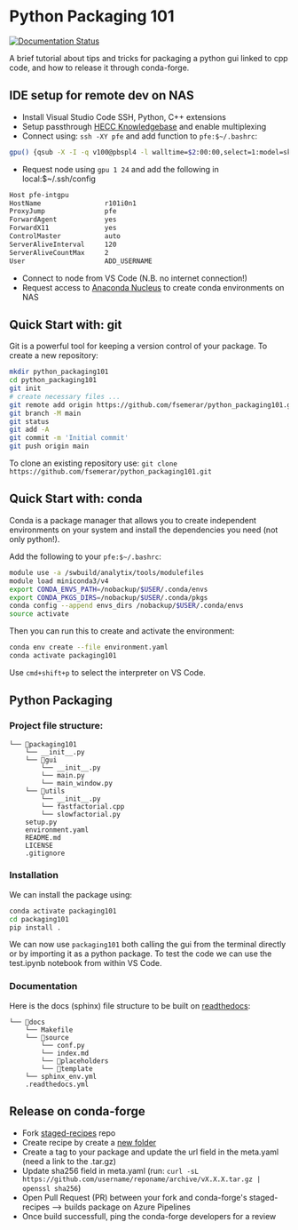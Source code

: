 # Python Packaging 101
[![Documentation Status](https://readthedocs.org/projects/packaging101/badge/?version=latest)](https://packaging101.readthedocs.io/en/latest/?badge=latest)

A brief tutorial about tips and tricks for packaging a python gui linked to cpp code, 
and how to release it through conda-forge.


## IDE setup for remote dev on NAS

- Install Visual Studio Code SSH, Python, C++ extensions
- Setup passthrough [HECC Knowledgebase](https://www.nas.nasa.gov/hecc/support/kb/setting-up-ssh-passthrough_232.html) and enable multiplexing
- Connect using: `ssh -XY pfe` and add function to `pfe:$~/.bashrc`:

```bash
gpu() {qsub -X -I -q v100@pbspl4 -l walltime=$2:00:00,select=1:model=sky_gpu:ncpus=16:ngpus=$1:mem=180g,place=vscatter:shared -W group_list=[ADD_GROUP]}
```

- Request node using `gpu 1 24` and add the following in local:$~/.ssh/config

```bash
Host pfe-intgpu
HostName                r101i0n1
ProxyJump               pfe
ForwardAgent            yes
ForwardX11              yes
ControlMaster           auto
ServerAliveInterval     120
ServerAliveCountMax     2
User                    ADD_USERNAME
```

- Connect to node from VS Code (N.B. no internet connection!)
- Request access to [Anaconda Nucleus](https://www.nas.nasa.gov/hecc/support/kb/managing-and-installing-python-packages-in-conda-environments_627.html) to create conda environments on NAS


## Quick Start with: git

Git is a powerful tool for keeping a version control of your package. To create a new repository:

```bash
mkdir python_packaging101
cd python_packaging101
git init
# create necessary files ...
git remote add origin https://github.com/fsemerar/python_packaging101.git
git branch -M main
git status
git add -A
git commit -m 'Initial commit'
git push origin main
```

To clone an existing repository use: `git clone https://github.com/fsemerar/python_packaging101.git`


## Quick Start with: conda

Conda is a package manager that allows you to create independent environments on your system and 
install the dependencies you need (not only python!).

Add the following to your `pfe:$~/.bashrc`: 

```bash
module use -a /swbuild/analytix/tools/modulefiles
module load miniconda3/v4
export CONDA_ENVS_PATH=/nobackup/$USER/.conda/envs
export CONDA_PKGS_DIRS=/nobackup/$USER/.conda/pkgs
conda config --append envs_dirs /nobackup/$USER/.conda/envs
source activate
```

Then you can run this to create and activate the environment:

```bash
conda env create --file environment.yaml 
conda activate packaging101
```

Use `cmd+shift+p` to select the interpreter on VS Code. 


## Python Packaging

### Project file structure:
```
└── 📁packaging101
    └── __init__.py
    └── 📁gui
        └── __init__.py
        └── main.py
        └── main_window.py
    └── 📁utils
        └── __init__.py
        └── fastfactorial.cpp
        └── slowfactorial.py
    setup.py
    environment.yaml
    README.md
    LICENSE
    .gitignore
```

### Installation

We can install the package using: 

```bash
conda activate packaging101
cd packaging101
pip install .
```

We can now use `packaging101` both calling the gui from the terminal directly or by importing it as a python package.
To test the code we can use the test.ipynb notebook from within VS Code.

### Documentation

Here is the docs (sphinx) file structure to be built on [readthedocs](https://readthedocs.org/):
```
└── 📁docs
    └── Makefile
    └── 📁source
        └── conf.py
        └── index.md
        └── 📁placeholders
        └── 📁template
    └── sphinx_env.yml
    .readthedocs.yml
```

## Release on conda-forge

- Fork [staged-recipes](https://github.com/conda-forge/staged-recipes) repo
- Create recipe by create a [new folder](https://github.com/fsemerar/staged-recipes/tree/packaging101/recipes)
- Create a tag to your package and update the url field in the meta.yaml (need a link to the .tar.gz)
- Update sha256 field in meta.yaml (run: `curl -sL https://github.com/username/reponame/archive/vX.X.X.tar.gz | openssl sha256`)
- Open Pull Request (PR) between your fork and conda-forge's staged-recipes --> builds package on Azure Pipelines
- Once build successfull, ping the conda-forge developers for a review
